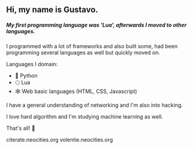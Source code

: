 ## Hi, my name is Gustavo.
##### My first programming language was 'Lua', afterwards I moved to other languages.

I programmed with a lot of frameworks and also built some, had been programming several languages as well but quickly moved on.

Languages I domain:
- :snake: Python
- :full_moon: Lua
- :spider_web: Web basic languages (HTML, CSS, Javascript)

I have a general understanding of networking and I'm also into hacking.

I love hard algorithm and I'm studying machine learning as well.

That's all! :rose:

citerate.neocities.org
volentie.neocities.org
